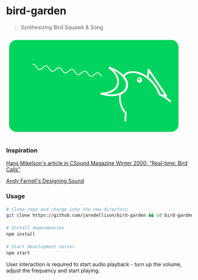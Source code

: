 # bird-garden

> Synthesizing Bird Squawk & Song

![graphic](./documentation/graphic.png)

### Inspiration

[Hans Mikelson's article in CSound Magazine Winter 2000:  "Real-time: Bird Calls"](https://web.archive.org/web/20120531040558/http://www.csounds.com/ezine/winter2000/realtime/index.html)

[Andy Farnell's Designing Sound](https://mitpress.mit.edu/books/designing-sound)

### Usage

```bash
# Clone repo and change into the new directory
git clone https://github.com/jaredellison/bird-garden && cd bird-garden

# Install dependencies
npm install

# Start development server
npm start
```

User interaction is required to start audio playback - turn up the volume, adjust the frequency and start playing.